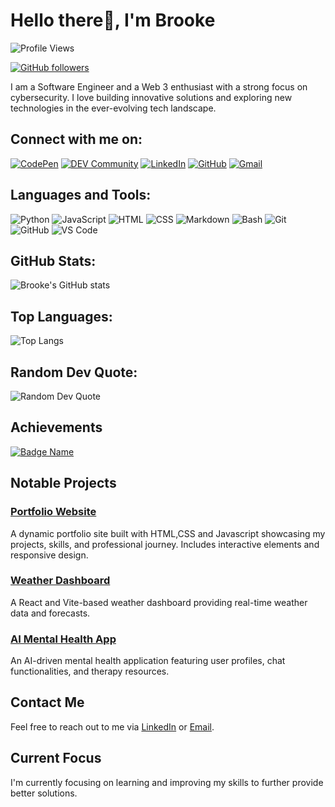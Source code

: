 # Hello there👋, I'm Brooke

![Profile Views](https://komarev.com/ghpvc/?username=brooke2384&color=blueviolet)

[![GitHub followers](https://img.shields.io/github/followers/brooke2384?label=Follow&style=social)](https://github.com/brooke2384)

I am a Software Engineer and a Web 3 enthusiast with a strong focus on cybersecurity. I love building innovative solutions and exploring new technologies in the ever-evolving tech landscape.

## Connect with me on:
[![CodePen](https://img.shields.io/badge/-CodePen-000?&logo=CodePen)](https://codepen.io/brooke2384)
[![DEV Community](https://img.shields.io/badge/-DEV.to-000?&logo=dev.to)](https://dev.to/brooke2384)
[![LinkedIn](https://img.shields.io/badge/-LinkedIn-0077B5?&logo=LinkedIn)](https://www.linkedin.com/in/darlene-b-0b8861236)
[![GitHub](https://img.shields.io/badge/-GitHub-000?&logo=GitHub)](https://github.com/brooke2384)
[![Gmail](https://img.shields.io/badge/-Gmail-D14836?&logo=Gmail)](mailto:darlenebridgete4@gmail.com)

## Languages and Tools:

![Python](https://img.shields.io/badge/-Python-000?&logo=Python)
![JavaScript](https://img.shields.io/badge/-JavaScript-000?&logo=JavaScript)
![HTML](https://img.shields.io/badge/-HTML-000?&logo=HTML5)
![CSS](https://img.shields.io/badge/-CSS-000?&logo=CSS3)
![Markdown](https://img.shields.io/badge/-Markdown-000?&logo=Markdown)
![Bash](https://img.shields.io/badge/-Bash-000?&logo=GNU-Bash)
![Git](https://img.shields.io/badge/-Git-000?&logo=Git)
![GitHub](https://img.shields.io/badge/-GitHub-000?&logo=GitHub)
![VS Code](https://img.shields.io/badge/-VS%20Code-000?&logo=Visual%20Studio%20Code)

## GitHub Stats:
![Brooke's GitHub stats](https://github-readme-stats.vercel.app/api?username=brooke2384&show_icons=true&theme=radical)

## Top Languages:
![Top Langs](https://github-readme-stats.vercel.app/api/top-langs/?username=brooke2384&layout=compact&theme=radical)

## Random Dev Quote:
![Random Dev Quote](https://quotes-github-readme.vercel.app/api?type=horizontal&theme=radical)

## Achievements
<!-- Badges or Achievements section can be added here -->
[![Badge Name](https://example.com/badge.svg)](https://link_to_your_project_or_profile)

## Notable Projects

### [Portfolio Website](https://darleneportfolio-brooke2384s-projects.vercel.app/)
A dynamic portfolio site built with HTML,CSS and Javascript showcasing my projects, skills, and professional journey. Includes interactive elements and responsive design.

### [Weather Dashboard](https://github.com/brooke2384/weather-dashboard)
A React and Vite-based weather dashboard providing real-time weather data and forecasts.

### [AI Mental Health App](https://github.com/brooke2384/ai-mental-health-app)
An AI-driven mental health application featuring user profiles, chat functionalities, and therapy resources.

## Contact Me
Feel free to reach out to me via [LinkedIn](https://www.linkedin.com/in/darlene-b-0b8861236) or [Email](mailto:darlenebridgete4@gmail.com).

## Current Focus
I'm currently focusing on learning and improving my skills to further provide better solutions.

